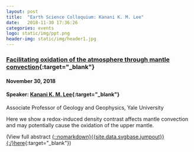 ```yaml
---
layout: post
title:  "Earth Science Colloquium: Kanani K. M. Lee"
date:   2018-11-30 17:36:26
categories: events
logo: static/img/ppt.png
header-img: static/img/header1.jpg
---
```


### [Facilitating oxidation of the atmosphere through mantle convection](https://www.ldeo.columbia.edu/news-events/events/colloquium/2018-2019-earth-science-colloquium-schedule){:target="_blank"}

#### November 30, 2018

#### Speaker: [Kanani K. M. Lee](https://people.earth.yale.edu/profile/kanani-lee/about){:target="_blank"}
Associate Professor of Geology and Geophysics, Yale University

Here we show a redox-induced density contrast affects mantle
convection and may potentially cause the oxidation of the upper mantle. 

(View full abstract [{::nomarkdown}{{site.data.svgbase.jumpout}}{:/}here](https://www.ldeo.columbia.edu/sites/default/files/u45/Kanani%20Lee_0.pdf){:target="_blank"})